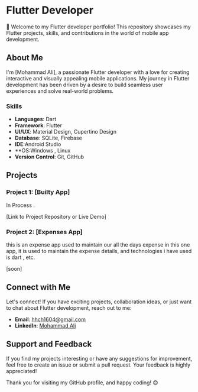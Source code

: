 # Flutter Developer 

👋 Welcome to my Flutter developer portfolio! This repository showcases my Flutter projects, skills, and contributions in the world of mobile app development.

## About Me

I'm [Mohammad Ali], a passionate Flutter developer with a love for creating interactive and visually appealing mobile applications. My journey in Flutter development has been driven by a desire to build seamless user experiences and solve real-world problems.

### Skills

- **Languages**: Dart
- **Framework**: Flutter
- **UI/UX**: Material Design, Cupertino Design
- **Database**: SQLite, Firebase
- **IDE**:Android Studio
- **OS:Windows , Linux 
- **Version Control**: Git, GitHub

## Projects

### Project 1: [Builty App]

In Process . 

[Link to Project Repository or Live Demo]

### Project 2: [Expenses App]

this is an expense app used to maintain our all the days expense in this one app, it is used to maintain the expense details, and technologies i have used is dart , etc.

[soon]


## Connect with Me

Let's connect! If you have exciting projects, collaboration ideas, or just want to chat about Flutter development, reach out to me:

- **Email**: hhch1604@gmail.com
- **LinkedIn**: [Mohammad Ali](https://www.linkedin.com/in/mohammad-ali-2ab7a4205/)
## Support and Feedback

If you find my projects interesting or have any suggestions for improvement, feel free to create an issue or submit a pull request. Your feedback is highly appreciated!

Thank you for visiting my GitHub profile, and happy coding! 😊
